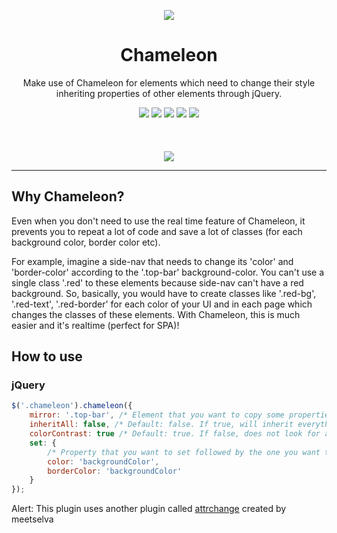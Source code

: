 
<p align="center">
  <img src="http://i.imgur.com/s9mvGDd.png">
</p>
<h1 align="center"> Chameleon</h1>
<p align="center">Make use of Chameleon for elements which need to change their style inheriting properties of other elements through jQuery.</p>

<p align="center">
  <img src="https://img.shields.io/badge/license-MIT-blue.svg">
  <a href="https://github.com/guivr/chameleon/stargazers"><img src="https://img.shields.io/github/stars/guivr/chameleon.svg"></a>
  <a href="https://github.com/guivr/chameleon/issues"><img src="https://img.shields.io/github/issues/guivr/chameleon.svg"></a>
  <img src="https://img.shields.io/badge/version-0.4-green.svg">
  <a href="http://codepen.io/guivr/pen/Vjrmzr"><img src="https://img.shields.io/badge/demo-online-green.svg"></a>
  <br><br><br><br>
  <img src="http://i.imgur.com/vsAxG2X.gif">
</p>

---

## Why Chameleon?
Even when you don't need to use the real time feature of Chameleon, it prevents you to repeat a lot of code and save a lot of classes (for each background color, border color etc).

For example, imagine a side-nav that needs to change its 'color' and 'border-color' according to the '.top-bar' background-color. You can't use a single class '.red' to these elements because side-nav can't have a red background. So, basically, you would have to create classes like '.red-bg', '.red-text', '.red-border' for each color of your UI and in each page which changes the classes of these elements. With Chameleon, this is much easier and it's realtime (perfect for SPA)!

## How to use
### jQuery
```js
$('.chameleon').chameleon({
	mirror: '.top-bar', /* Element that you want to copy some properties */
	inheritAll: false, /* Default: false. If true, will inherit everything */
 	colorContrast: true /* Default: true. If false, does not look for a rgb contrast comparing color and backgroundColor */
	set: {
		/* Property that you want to set followed by the one you want to copy */
		color: 'backgroundColor',
		borderColor: 'backgroundColor'
	}
});
```



Alert: This plugin uses another plugin called [attrchange](https://github.com/meetselva/attrchange) created by meetselva
